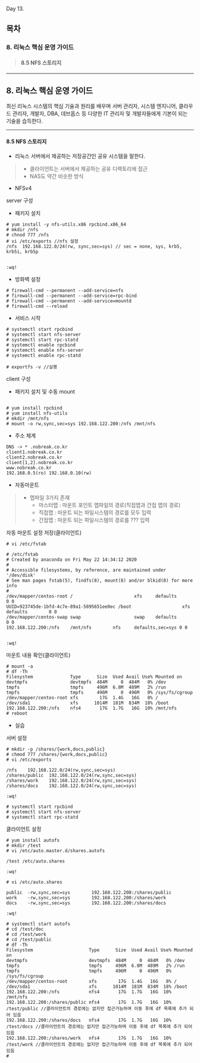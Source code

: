 Day 13.

## 목차
 
### 8. 리눅스 핵심 운영 가이드

> #### 8.5 NFS 스토리지


------------
 
 
## 8. 리눅스 핵심 운영 가이드
 
 
최신 리눅스 시스템의 핵심 기술과 원리를 배우며 서버 관리자, 시스템 엔지니어, 클라우드 관리자, 개발자, DBA, 데브옵스 등 다양한 IT 관리자 및 개발자들에게 기본이 되는 기술을 습득한다.



 ------------

 
 #### 8.5 NFS 스토리지

* 리눅스 서버에서 제공하는 저장공간인 공유 시스템을 말한다.
> * 클라이언트는 서버에서 제공하는 공유 디렉토리에 접근
> * NAS도 약간 비슷한 방식

* NFSv4


server 구성
* 패키지 설치
```
# yum install -y nfs-utils.x86 rpcbind.x86_64
# mkdir /nfs
# chnod 777 /nfs
# vi /etc/exports //nfs 설정
/nfs  192.168.122.0/24(rw, sync,sec=sys) // sec = none, sys, krb5, krb5i, krb5p


:wq!
```
* 방화벽 설정 
```
# firewall-cmd --permanent --add-service=nfs
# firewall-cmd --permanent --add-service=rpc-bind
# firewall-cmd --permanent --add-service=mountd
# firewall-cmd --reload
```

* 서비스 시작
```
# systemctl start rpcbind
# systemctl start nfs-server
# systemctl start rpc-statd
# systemctl enable rpcbind
# systemctl enable nfs-server
# systemctl enable rpc-statd

# exportfs -v //실행
```
client 구성
* 패키지 설치 및 수동 mount
```

# yum install rpcbind
# yum install nfs-utils
# mkdir /mnt/nfs
# mount -o rw,sync,sec=sys 192.168.122.200:/nfs /mnt/nfs

```

* 주소 체계
```
DNS -> * .nobreak.co.kr
client1.nobreak.co.kr
client2.nobreak.co.kr
client[1,2].nobreak.co.kr
www.nobreak.co.kr
192.168.0.5(ro) 192.168.0.10(rw)
```

* 자동마운트
> * 멥파일 3가지 존재
>   + 마스터맵 : 마운트 포인트 맵파일의 경로(직접맵과 간접 맵의 경로)
>   + 직접맵 : 마운트 되는 파일시스템의 경로를 모두 입력
>   + 간접맵 : 마운트 되는 파일시스템의 경로를 ??? 입력


자동 마운트 설정 저장(클라이언트)
```
# vi /etc/fstab

# /etc/fstab
# Created by anaconda on Fri May 22 14:34:12 2020
#
# Accessible filesystems, by reference, are maintained under '/dev/disk'
# See man pages fstab(5), findfs(8), mount(8) and/or blkid(8) for more info
#
/dev/mapper/centos-root /                       xfs     defaults        0 0
UUID=923745de-1bfd-4c7e-89a1-5895651ee0ec /boot                   xfs     defaults        0 0
/dev/mapper/centos-swap swap                    swap    defaults        0 0
192.168.122.200:/nfs    /mnt/nfs        nfs     defaults,sec=sys 0 0


:wq!
```

마운트 내용 확인(클라이언트)
```
# mount -a
# df -Th
Filesystem              Type      Size  Used Avail Use% Mounted on
devtmpfs                devtmpfs  484M     0  484M   0% /dev
tmpfs                   tmpfs     496M  6.8M  489M   2% /run
tmpfs                   tmpfs     496M     0  496M   0% /sys/fs/cgroup
/dev/mapper/centos-root xfs        17G  1.4G   16G   8% /
/dev/sda1               xfs      1014M  181M  834M  18% /boot
192.168.122.200:/nfs    nfs4       17G  1.7G   16G  10% /mnt/nfs
# reboot 
```


* 실습


서버 설정
```
# mkdir -p /shares/{work,docs,public}
# chmod 777 /shares/{work,docs,public}
# vi /etc/exports

/nfs    192.168.122.0/24(rw,sync,sec=sys)
/shares/public  192.168.122.0/24(rw,sync,sec=sys)
/shares/work    192.168.122.0/24(rw,sync,sec=sys)
/shares/docs    192.168.122.0/24(rw,sync,sec=sys)

:wq!

# systemctl start rpcbind
# systemctl start nfs-server
# systemctl start rpc-statd

```


클라이언트 설정
```
# yum install autofs
# mkdir /test
# vi /etc/auto.master.d/shares.autofs

/test /etc/auto.shares

:wq!

# vi /etc/auto.shares

public  -rw,sync,sec=sys        192.168.122.200:/shares/public
work    -rw,sync,sec=sys        192.168.122.200:/shares/work
docs    -rw,sync,sec=sys        192.168.122.200:/shares/docs

:wq!

# systemctl start autofs
# cd /test/doc
# cd /test/work
# cd /test/public
# df -Th
Filesystem                     Type      Size  Used Avail Use% Mounted on
devtmpfs                       devtmpfs  484M     0  484M   0% /dev
tmpfs                          tmpfs     496M  6.8M  489M   2% /run
tmpfs                          tmpfs     496M     0  496M   0% /sys/fs/cgroup
/dev/mapper/centos-root        xfs        17G  1.4G   16G   8% /
/dev/sda1                      xfs      1014M  181M  834M  18% /boot
192.168.122.200:/nfs           nfs4       17G  1.7G   16G  10% /mnt/nfs
192.168.122.200:/shares/public nfs4       17G  1.7G   16G  10% /test/public //클라이언트의 경로에는 없지만 접근가능하며 이동 후에 df 목록에 추가 되어 있음
192.168.122.200:/shares/docs   nfs4       17G  1.7G   16G  10% /test/docs //클라이언트의 경로에는 없지만 접근가능하며 이동 후에 df 목록에 추가 되어 있음
192.168.122.200:/shares/work   nfs4       17G  1.7G   16G  10% /test/work //클라이언트의 경로에는 없지만 접근가능하며 이동 후에 df 목록에 추가 되어 있음
# 

```





